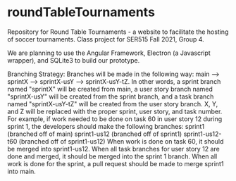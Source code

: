 # roundTableTournaments
Repository for Round Table Tournaments - a website to facilitate the hosting of soccer tournaments. Class project for SER515 Fall 2021, Group 4.


We are planning to use the Angular Framework, Electron (a Javascript wrapper), and SQLite3 to build our prototype. 



Branching Strategy:
Branches will be made in the following way: main --> sprintX --> sprintX-usY --> sprintX-usY-tZ. In other words, a sprint branch named "sprintX" will be created from main, a user story branch named "sprintX-usY" will be created from the sprint branch, and a task branch named "sprintX-usY-tZ" will be created from the user story branch. X, Y, and Z will be replaced with the proper sprint, user story, and task number. For example, if work needed to be done on task 60 in user story 12 during sprint 1, the developers should make the following branches:
    sprint1 (branched off of main)
    sprint1-us12 (branched off of sprint1)
    sprint1-us12-t60 (branched off of sprint1-us12)
When work is done on task 60, it should be merged into sprint1-us12. When all task branches for user story 12 are done and merged, it should be merged into the sprint 1 branch. When all work is done for the sprint, a pull request should be made to merge sprint1 into main. 
